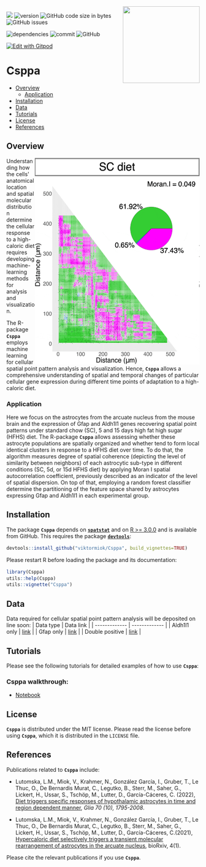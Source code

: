 <img src="https://github.com/viktormiok/viktormiok.wordpress.com/blob/main/software/csppa.png" align="right" height="200" width="200">

![](https://img.shields.io/badge/language-R-orange.svg) ![version](https://img.shields.io/badge/GiHub_version-1.1.0-519dd9) ![GitHub code size in bytes](https://img.shields.io/github/languages/code-size/viktormiok/Csppa) ![GitHub issues](https://img.shields.io/github/issues/viktormiok/Csppa)

![dependencies](https://img.shields.io/badge/dependencies-up%20to%20date-orange)  	![commit](https://img.shields.io/github/last-commit/viktormiok/Csppa) ![GitHub](https://img.shields.io/github/license/viktormiok/Csppa)

[![Edit with Gitpod](https://gitpod.io/button/open-in-gitpod.svg)](https://gitpod.io/#https://github.com/viktormiok/Csppa) 



# Csppa

- [Overview](#overview)
  * [Application](#application)
- [Installation](#installation)
- [Data](#data)
- [Tutorials](#tutorials)
- [License](#license)
- [References](#references)

## Overview

<img src="https://github.com/viktormiok/Csppa/blob/main/Figures/RandomForestClassifier.gif" align="right" height="540" width="430">

Understanding how the cells' anatomical location and spatial molecular distribution determine the cellular response to a high-caloric diet requires developing machine-learning methods for analysis and visualization.

The R-package __`Csppa`__ employs machine learning for cellular spatial point pattern analysis and visualization. Hence, __`Csppa`__ allows a comprehensive understanding of spatial and temporal changes of particular cellular gene expression during different time points of adaptation to a high-caloric diet.

### Application

Here we focus on the astrocytes from the arcuate nucleus from the mouse brain and the expression of Gfap and Aldh1l1 genes recovering spatial point patterns under standard chow (SC), 5 and 15 days high fat high sugar (HFHS) diet. The R-package __`Csppa`__ allows assessing whether these astrocyte populations are spatially organized and whether tend to form local identical clusters in response to a HFHS diet over time. To do that, the algorithm measures degree of spatial coherence (depicting the level of similarity between neighbors) of each astrocytic sub-type in different conditions (SC, 5d, or 15d HFHS diet) by applying Moran I spatial autocorrelation coefficient, previously described as an indicator of the level of spatial dispersion. On top of that, employing a random forest classifier determine the partitioning of the feature space shared by astrocytes expressing Gfap and Aldh1l1 in each experimental group.

## Installation

The package __`Csppa`__ depends on [__`spatstat`__](https://github.com/markvdwiel/ShrinkBayes) and on [R >= 3.0.0](https://cran.r-project.org/) and is available from GitHub. This requires the package [__`devtools`__](https://cran.r-project.org/web/packages/devtools/index.html):

``` r
devtools::install_github("viktormiok/Csppa", build_vignettes=TRUE)
```

Please restart R before loading the package and its documentation:

``` r
library(Csppa)
utils::help(Csppa)
utils::vignette("Csppa")
```

## Data
Data required for cellular spatial point pattern analysis will be deposited on line soon:
| Data type     | Data link |
| ------------- | ------------- |
| Aldh1l1 only  | [link](https://github.com/viktormiok/AstrocytesHeterogenityARC/blob/main/SPP_data_all.csv) |
| Gfap only      | [link](https://github.com/viktormiok/AstrocytesHeterogenityARC/blob/main/SPP_data_all.csv) |
| Double positive      | [link](https://github.com/viktormiok/AstrocytesHeterogenityARC/blob/main/SPP_data_all.csv) |



## Tutorials

Please see the following tutorials for detailed examples of how to use __`Csppa`__: 

### Csppa walkthrough:
* [Notebook](https://github.com/viktormiok/Csppa/blob/main/notebooks/asppa_code.ipynb)

## License

__`Csppa`__ is distributed under the MIT license. Please read the license before using __`Csppa`__, which it is distributed in the `LICENSE` file.

## References

Publications related to __`Csppa`__ include:

- Lutomska, L.M., Miok, V., Krahmer, N., González García, I., Gruber, T., Le Thuc, O., De Bernardis Murat, C., Legutko, B., Sterr, M., Saher, G., Lickert, H., Ussar, S., Tschöp, M., Lutter, D., García-Cáceres, C. (2022), [Diet triggers specific responses of hypothalamic astrocytes in time and region dependent manner](https://onlinelibrary.wiley.com/doi/full/10.1002/glia.24237), *Glia 70 (10), 1795-2008*.
  
- Lutomska, L.M., Miok, V., Krahmer, N., González García, I., Gruber, T., Le Thuc, O., De Bernardis Murat, C., Legutko, B., Sterr, M., Saher, G., Lickert, H., Ussar, S., Tschöp, M., Lutter, D., García-Cáceres, C.(2021), [Hypercaloric diet selectively triggers a transient molecular rearrangement of astrocytes in the arcuate nucleus]( https://www.biorxiv.org/content/10.1101/2022.03.30.486358v1.abstract), bioRxiv, 4(1).

Please cite the relevant publications if you use __`Csppa`__.
